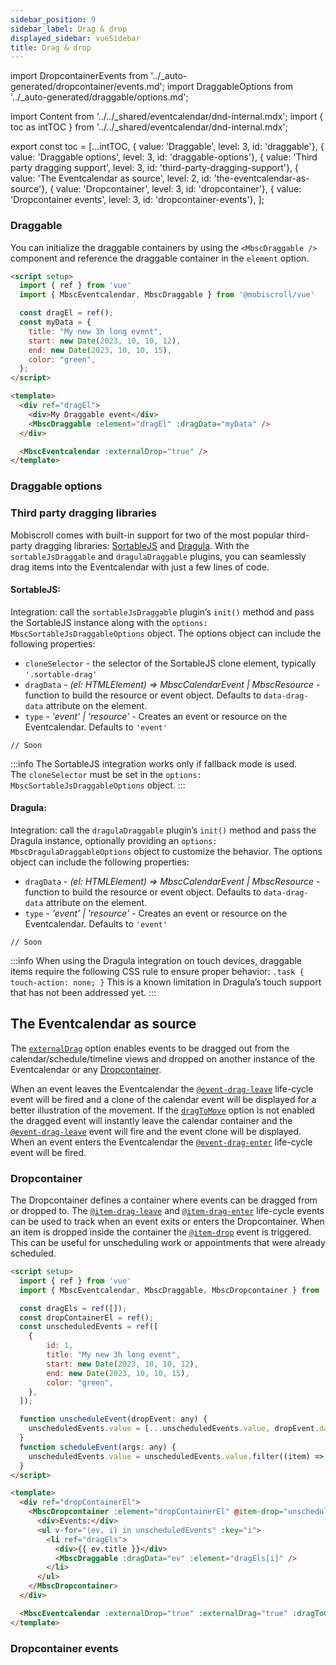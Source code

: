 ```yaml
---
sidebar_position: 9
sidebar_label: Drag & drop
displayed_sidebar: vueSidebar
title: Drag & drop
---
```


import DropcontainerEvents from '../_auto-generated/dropcontainer/events.md';
import DraggableOptions from '../_auto-generated/draggable/options.md';

import Content from '../../_shared/eventcalendar/dnd-internal.mdx';
import { toc as intTOC } from '../../_shared/eventcalendar/dnd-internal.mdx';

export const toc = [...intTOC,
  { value: 'Draggable', level: 3, id: 'draggable'},
  { value: 'Draggable options', level: 3, id: 'draggable-options'},
  { value: 'Third party dragging support', level: 3, id: 'third-party-dragging-support'},
  { value: 'The Eventcalendar as source', level: 2, id: 'the-eventcalendar-as-source'},
  { value: 'Dropcontainer', level: 3, id: 'dropcontainer'},
  { value: 'Dropcontainer events', level: 3, id: 'dropcontainer-events'},
];

<Content />

<h3 id="draggable">Draggable</h3>

You can initialize the draggable containers by using the `<MbscDraggable />` component and reference the draggable container in the `element` option.

```html
<script setup>
  import { ref } from 'vue'
  import { MbscEventcalendar, MbscDraggable } from '@mobiscroll/vue'

  const dragEl = ref();
  const myData = {
    title: "My new 3h long event",
    start: new Date(2023, 10, 10, 12),
    end: new Date(2023, 10, 10, 15),
    color: "green",
  };
</script>

<template>
  <div ref="dragEl">
    <div>My Draggable event</div>
    <MbscDraggable :element="dragEl" :dragData="myData" />
  </div>

  <MbscEventcalendar :externalDrop="true" />
</template>
```

<h3 id="draggable-options">Draggable options</h3>

<div className="option-list">
  <DraggableOptions />
</div>


<h3 id="third-party-dragging-support">Third party dragging libraries</h3>

Mobiscroll comes with built-in support for two of the most popular third-party dragging libraries: [SortableJS](https://sortablejs.github.io/Sortable/) and [Dragula](https://bevacqua.github.io/dragula/). With the `sortableJsDraggable` and `dragulaDraggable` plugins, you can seamlessly drag items into the Eventcalendar with just a few lines of code.   

<h4 id="sortable-js">SortableJS:</h4>

Integration: call the `sortableJsDraggable` plugin’s `init()` method and pass the SortableJS instance along with the `options: MbscSortableJsDraggableOptions` object.
The options object can include the following properties: 
- `cloneSelector` - the selector of the SortableJS clone element, typically `'.sortable-drag'`
- `dragData` - *(el: HTMLElement) => MbscCalendarEvent | MbscResource* - function to build the resource or event object. Defaults to `data-drag-data` attribute on the element. 
- `type` - *'event' | 'resource'* - Creates an event or resource on the Eventcalendar. Defaults to `'event'`

```tsx
// Soon
```

:::info
The SortableJS integration works only if fallback mode is used.  
The `cloneSelector` must be set in the `options: MbscSortableJsDraggableOptions` object.
:::

<h4 id="dragula">Dragula:</h4>

Integration: call the `dragulaDraggable` plugin’s `init()` method and pass the Dragula instance, optionally providing an `options: MbscDragulaDraggableOptions` object to customize the behavior.
The options object can include the following properties:
- `dragData` - *(el: HTMLElement) => MbscCalendarEvent | MbscResource* - function to build the resource or event object. Defaults to `data-drag-data` attribute on the element.
- `type` - *'event' | 'resource'* - Creates an event or resource on the Eventcalendar. Defaults to `'event'`

```tsx
// Soon 
```

:::info
When using the Dragula integration on touch devices, draggable items require the following CSS rule to ensure proper behavior:
`.task {
  touch-action: none;
}` 
This is a known limitation in Dragula’s touch support that has not been addressed yet.
:::


<h2 id="the-eventcalendar-as-source">The Eventcalendar as source</h2>

The [`externalDrag`](./api#opt-externalDrag) option enables events to be dragged out from the calendar/schedule/timeline views and dropped on another instance of the Eventcalendar or any [Dropcontainer](#dropcontainer).

When an event leaves the Eventcalendar the [`@event-drag-leave`](./api#event-onEventDragLeave) life-cycle event will be fired and a clone of the calendar event will be displayed for a better illustration of the movement. If the [`dragToMove`](./api#opt-dragToMove) option is not enabled the dragged event will instantly leave the calendar container and the [`@event-drag-leave`](./api#event-onEventDragLeave) event will fire and the event clone will be displayed. When an event enters the Eventcalendar the [`@event-drag-enter`](./api#event-onEventDragEnter) life-cycle event will be fired.


<h3 id="dropcontainer">Dropcontainer</h3>

The Dropcontainer defines a container where events can be dragged from or dropped to. The [`@item-drag-leave`](#event-onItemDragLeave) and [`@item-drag-enter`](#event-onItemDragEnter) life-cycle events can be used to track when an event exits or enters the Dropcontainer. When an item is dropped inside the container the [`@item-drop`](#event-onItemDrop) event is triggered. This can be useful for unscheduling work or appointments that were already scheduled.

```html
<script setup>
  import { ref } from 'vue'
  import { MbscEventcalendar, MbscDraggable, MbscDropcontainer } from '@mobiscroll/vue'

  const dragEls = ref([]);
  const dropContainerEl = ref();
  const unscheduledEvents = ref([
    {
        id: 1,
        title: "My new 3h long event",
        start: new Date(2023, 10, 10, 12),
        end: new Date(2023, 10, 10, 15),
        color: "green",
    },
  ]);

  function unscheduleEvent(dropEvent: any) {
    unscheduledEvents.value = [...unscheduledEvents.value, dropEvent.data];
  }
  function scheduleEvent(args: any) {
    unscheduledEvents.value = unscheduledEvents.value.filter((item) => item.id !== args.event.id);
  }
</script>

<template>
  <div ref="dropContainerEl">
    <MbscDropcontainer :element="dropContainerEl" @item-drop="unscheduleEvent">
      <div>Events:</div>
      <ul v-for="(ev, i) in unscheduledEvents" :key="i">
        <li ref="dragEls">
          <div>{{ ev.title }}</div>
          <MbscDraggable :dragData="ev" :element="dragEls[i]" />
        </li>
      </ul>
    </MbscDropcontainer>
  </div>

  <MbscEventcalendar :externalDrop="true" :externalDrag="true" :dragToCreate="true" :dragToMove="true" @event-create="scheduleEvent" />
</template>
```

<h3 id="dropcontainer-events">Dropcontainer events</h3>

<div className="option-list">

<DropcontainerEvents />

</div>